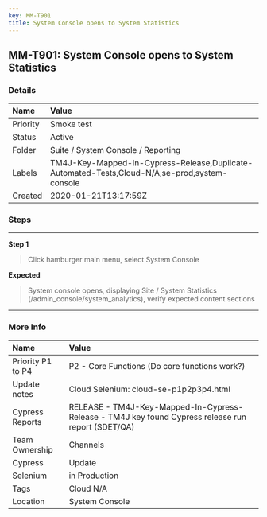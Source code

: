 ```yaml
---
key: MM-T901
title: System Console opens to System Statistics
---
```


## MM-T901: System Console opens to System Statistics

### Details

| Name     | Value                                                                                         |
| :------- | :-------------------------------------------------------------------------------------------- |
| Priority | Smoke test                                                                                    |
| Status   | Active                                                                                        |
| Folder   | Suite / System Console / Reporting                                                            |
| Labels   | TM4J-Key-Mapped-In-Cypress-Release,Duplicate-Automated-Tests,Cloud-N/A,se-prod,system-console |
| Created  | 2020-01-21T13:17:59Z                                                                          |

### Steps

<hr/>

**Step 1**

> <article>Click hamburger main menu, select System Console</article>

**Expected**

> <article>System console opens, displaying Site / System Statistics (/admin_console/system_analytics), verify expected content sections</article>

<hr/>

### More Info

| Name              | Value                                                                                              |
| :---------------- | :------------------------------------------------------------------------------------------------- |
| Priority P1 to P4 | P2 - Core Functions (Do core functions work?)                                                      |
| Update notes      | Cloud Selenium: cloud-se-p1p2p3p4.html                                                             |
| Cypress Reports   | RELEASE - TM4J-Key-Mapped-In-Cypress-Release - TM4J key found Cypress release run report (SDET/QA) |
| Team Ownership    | Channels                                                                                           |
| Cypress           | Update                                                                                             |
| Selenium          | in Production                                                                                      |
| Tags              | Cloud N/A                                                                                          |
| Location          | System Console                                                                                     |
